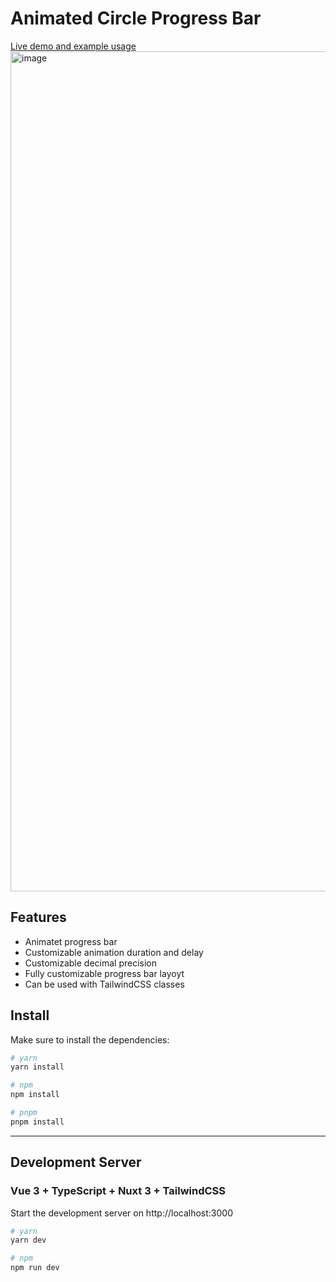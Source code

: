 # Animated Circle Progress Bar

[Live demo and example usage](https://ui.santri.pl/circle-progress-bar/)
<img width="1344" alt="image" src="https://assets.santri.pl/images/circle-progress-bar2.png">

## Features
- Animatet progress bar
- Customizable animation duration and delay
- Customizable decimal precision
- Fully customizable progress bar layoyt
- Can be used with TailwindCSS classes

## Install

Make sure to install the dependencies:

```bash
# yarn
yarn install

# npm
npm install

# pnpm
pnpm install
```
---
## Development Server
### Vue 3 + TypeScript + Nuxt 3 + TailwindCSS

Start the development server on http://localhost:3000

```bash
# yarn
yarn dev

# npm
npm run dev
```
